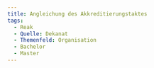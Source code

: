 ```yaml
---
title: Angleichung des Akkreditierungstaktes
tags:
  - Reak
  - Quelle: Dekanat
  - Themenfeld: Organisation
  - Bachelor
  - Master
---
```

